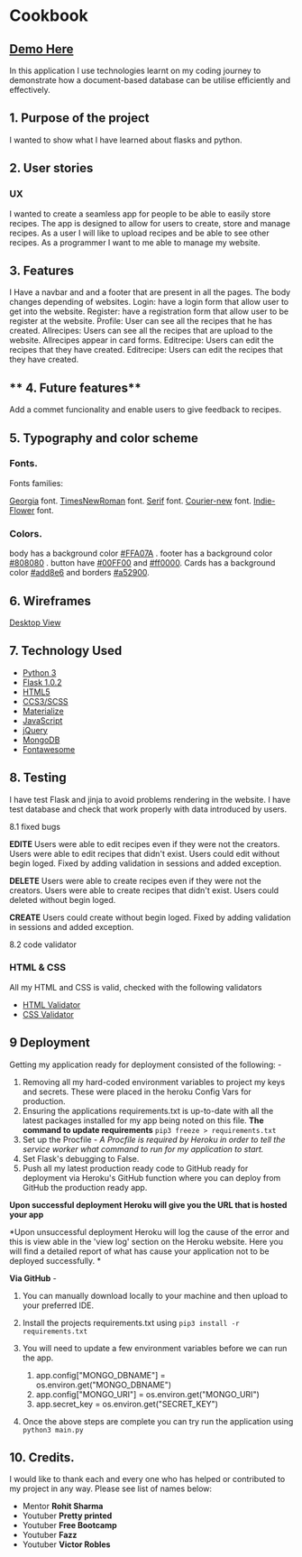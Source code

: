 
# Cookbook
## [Demo Here](https://milestonproject3.herokuapp.com/)
 In this application I use technologies learnt on my coding journey to demonstrate how a document-based database can be utilise efficiently and effectively. 

  ## **1. Purpose of the project**
  I wanted to show what I have learned about flasks and python.

## **2. User stories**

### UX
I wanted to create a seamless app for people to be able to easily store recipes.
The app is designed to allow for users to create, store and manage recipes. 
As a user I will like to upload recipes and be able to see other recipes.
As a programmer I want to me able to manage my website.

## **3. Features**

I Have a navbar and and a footer that are present in all the pages.
The body changes depending of websites.
Login: have a login form that allow user to get into the website.
Register: have a registration form that allow user to be register at the website.
Profile: User can see all the recipes that he has created.
Allrecipes: Users can see all the recipes that are upload to the website. Allrecipes appear in card forms.
Editrecipe: Users can edit the recipes that they have created.
Editrecipe: Users can edit the recipes that they have created.

## ** 4. Future features**
Add a commet funcionality and enable users to give feedback to recipes.

## **5. Typography and color scheme**
### Fonts.
Fonts families:

 [Georgia](https://fonts.google.com/noto/specimen/Noto+Serif+Georgian?query=georgia) font.
 [TimesNewRoman](https://fonts.google.com/) font.
 [Serif](https://fonts.google.com/specimen/PT+Serif?query=serif) font.
 [Courier-new](https://docs.microsoft.com/en-us/typography/font-list/courier-new) font.
 [Indie-Flower](https://fonts.google.com/specimen/Indie+Flower) font.
 
### Colors.

body has a background color [#FFA07A](https://www.color-name.com/light-salmon.color) .
footer has a background color [#808080](https://www.canva.com/colors/color-meanings/gray/) .
button have [#00FF00](https://www.canva.com/colors/color-meanings/green/) and 
[#ff0000](https://www.canva.com/colors/color-meanings/red/).
Cards has a background color [#add8e6](https://www.canva.com/colors/color-meanings/light-blue/) and 
borders [#a52900](https://www.color-hex.com/color/a52900).


## 6. Wireframes 
[Desktop View](https://github.com/waltercarreno/Mongodb3/tree/master/static/images)

## 7. Technology Used
- [Python 3](https://www.python.org/download/releases/3.0/)
- [Flask 1.0.2](http://flask.pocoo.org/)
- [HTML5](https://en.wikipedia.org/wiki/HTML5)
- [CCS3/SCSS](https://sass-lang.com/)
- [Materialize](https://materializecss.com/)
- [JavaScript](https://www.javascript.com/)
- [jQuery](https://jquery.com/)
- [MongoDB](https://www.mongodb.com/)
- [Fontawesome](https://fontawesome.com/)



## **8. Testing**

I have test Flask and jinja to avoid problems rendering in the website.
I have test database and check that work properly with data introduced by users.

8.1 fixed bugs

**EDITE**
Users were able to edit recipes even if they were not the creators. Users were able to edit recipes that didn't exist. Users could edit
without begin loged. Fixed by adding validation in sessions and added exception.

**DELETE**
Users were able to create recipes even if they were not the creators. Users were able to create recipes that didn't exist. Users could deleted
without begin loged.

**CREATE**
Users could create without begin loged. Fixed by adding validation in sessions and added exception.

8.2 code validator

### HTML & CSS
All my HTML and CSS is valid, checked with the following validators

- [HTML Validator](https://validator.w3.org/)
-  [CSS Validator](https://jigsaw.w3.org/css-validator/)

## 9 Deployment 
Getting my application ready for deployment consisted of the following: - 
1. Removing all my hard-coded environment variables to project my keys and secrets. These were placed in the heroku Config Vars for production.
2. Ensuring the applications requirements.txt is up-to-date with all the latest packages installed for my app being noted on this file. 
	**The command to update requirements**
		```
		pip3 freeze > requirements.txt
		```
3. Set up the Procfile - *A Procfile is required by Heroku in order to tell the service worker what command to run for my application to start.*
4. Set Flask's debugging to False.
5. Push all my latest production ready code to GitHub ready for deployment via Heroku's GitHub function where you can deploy from GitHub the production ready app.


**Upon successful deployment Heroku will give you the URL that is hosted your app**

*Upon unsuccessful deployment Heroku will log the cause of the error and this is view able in the 'view log' section on the Heroku website. Here you will find a detailed report of what has cause your application not to be deployed successfully. *


**Via GitHub** -  
1. You can manually download locally to your machine and then upload to your preferred IDE. 
2. Install the projects requirements.txt using `pip3 install -r requirements.txt`
3. You will need to update a few environment variables before we can run the app.
	1. app.config["MONGO_DBNAME"] = os.environ.get("MONGO_DBNAME")
	2. app.config["MONGO_URI"] = os.environ.get("MONGO_URI")
	3. app.secret_key = os.environ.get("SECRET_KEY")

4. Once the above steps are complete you can try run the application using `python3 main.py`


## 10. Credits.

 I would like to thank each and every one who has helped or contributed to my project in any way. Please see list of names below:

- Mentor   **Rohit Sharma**
- Youtuber **Pretty printed**
- Youtuber **Free Bootcamp**
- Youtuber **Fazz**
- Youtuber **Victor Robles**

